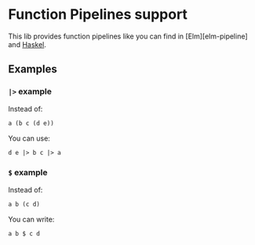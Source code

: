 [eml-pipeline]: https://package.elm-lang.org/packages/elm-lang/core/latest/Basics#(|%3E)
[haskel-pipeline]: https://wiki.haskell.org/$

# Function Pipelines support

This lib provides function pipelines like you can find in [Elm][elm-pipeline]
and [Haskel][haskel-pipeline].

## Examples

### `|>` example

Instead of:

```sml
a (b c (d e))
```

You can use:

```sml
d e |> b c |> a
```

### `$` example

Instead of:

```sml
a b (c d)
```

You can write:

```sml
a b $ c d
```

